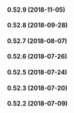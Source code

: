 #### 0.52.9 (2018-11-05)

#### 0.52.8 (2018-09-28)

#### 0.52.7 (2018-08-07)

#### 0.52.6 (2018-07-26)

#### 0.52.5 (2018-07-24)

#### 0.52.3 (2018-07-20)

#### 0.52.2 (2018-07-09)

